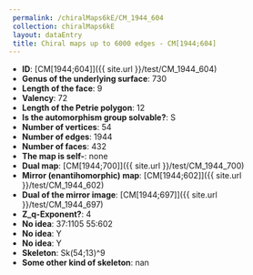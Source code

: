 ```yaml
--- 
 permalink: /chiralMaps6kE/CM_1944_604 
 collection: chiralMaps6kE
 layout: dataEntry
 title: Chiral maps up to 6000 edges - CM[1944;604]
---
```


- **ID**: [CM[1944;604]]({{ site.url }}/test/CM_1944_604)
- **Genus of the underlying surface**: 730
- **Length of the face**: 9
- **Valency**: 72
- **Length of the Petrie polygon**: 12
- **Is the automorphism group solvable?**: S
- **Number of vertices**: 54
- **Number of edges**: 1944
- **Number of faces**: 432
- **The map is self-**: none
- **Dual map**: [CM[1944;700]]({{ site.url }}/test/CM_1944_700)
- **Mirror (enantihomorphic) map**: [CM[1944;602]]({{ site.url }}/test/CM_1944_602)
- **Dual of the mirror image**: [CM[1944;697]]({{ site.url }}/test/CM_1944_697)
- **Z_q-Exponent?**: 4
- **No idea**:  37:1105 55:602
- **No idea**: Y
- **No idea**: Y
- **Skeleton**: Sk(54;13)^9
- **Some other kind of skeleton**: nan
